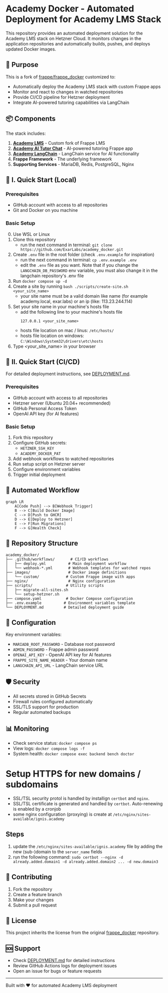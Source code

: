 # Academy Docker - Automated Deployment for Academy LMS Stack

This repository provides an automated deployment solution for the Academy LMS stack on Hetzner Cloud. It monitors changes in the application repositories and automatically builds, pushes, and deploys updated Docker images.

## 🎯 Purpose

This is a fork of [frappe/frappe_docker](https://github.com/frappe/frappe_docker) customized to:
- Automatically deploy the Academy LMS stack with custom Frappe apps
- Monitor and react to changes in watched repositories
- Provide CI/CD pipeline for Hetzner deployment
- Integrate AI-powered tutoring capabilities via LangChain

## 📦 Components

The stack includes:

1. **[Academy LMS](https://github.com/ExarLabs/academy-lms)** - Custom fork of Frappe LMS
2. **[Academy AI Tutor Chat](https://github.com/ExarLabs/academy-ai-tutor-chat)** - AI-powered tutoring Frappe app
3. **[Academy LangChain](https://github.com/ExarLabs/academy-LangChain)** - LangChain service for AI functionality
4. **Frappe Framework** - The underlying framework
5. **Supporting Services** - MariaDB, Redis, PostgreSQL, Nginx

## 🚀 I. Quick Start (Local)

### Prerequisites

- GitHub account with access to all repositories
- Git and Docker on you machine

### Basic Setup

0. Use WSL or Linux 
1. Clone this repository 
    - run the next command in terminal: `git clone https://github.com/ExarLabs/academy_docker.git`
2. Create `.env` file in the root folder (check `.env.example` for inspiration)
    - run the next command in terminal: `cp .env.example .env`
    - edit the `.env` file as you want. Note that if you change the `LANGCHAIN_DB_PASSWORD` env variable, you must also change it in the langchain repository's .env file 
3. Run `docker compose up -d`
4. Create a site by running `bash ./scripts/create-site.sh <your_site_name>`
    - your site name must be a valid domain like name (for example academy.local, exar.labs) or an ip (like: 113.23.244.114)
5. Set your site name in your machine's hosts file
    - add the following line to your machine's hosts file
        ```
        127.0.0.1 <your_site_name>
        ```
    - hosts file location on mac / linus: `/etc/hosts/`
    - hosts file location on windows:  `C:\Windows\System32\drivers\etc\hosts`
 6. Type <your_site_name> in your browser


## 🚀 II. Quick Start (CI/CD)

For detailed deployment instructions, see [DEPLOYMENT.md](DEPLOYMENT.md).

### Prerequisites

- GitHub account with access to all repositories
- Hetzner server (Ubuntu 20.04+ recommended)
- GitHub Personal Access Token
- OpenAI API key (for AI features)

### Basic Setup

1. Fork this repository
2. Configure GitHub secrets:
   - `HETZNER_SSH_KEY`
   - `ACADEMY_DOCKER_PAT`
3. Add webhook workflows to watched repositories
4. Run setup script on Hetzner server
5. Configure environment variables
6. Trigger initial deployment

## 🔄 Automated Workflow

```mermaid
graph LR
    A[Code Push] --> B[Webhook Trigger]
    B --> C[Build Docker Image]
    C --> D[Push to GHCR]
    D --> E[Deploy to Hetzner]
    E --> F[Run Migrations]
    F --> G[Health Check]
```

## 📁 Repository Structure

```
academy_docker/
├── .github/workflows/       # CI/CD workflows
│   ├── deploy.yml          # Main deployment workflow
│   └── webhook-*.yml       # Webhook templates for watched repos
├── images/                 # Docker image definitions
│   └── custom/            # Custom Frappe image with apps
├── nginx/                  # Nginx configuration
├── scripts/               # Utility scripts
│   ├── migrate-all-sites.sh
│   └── setup-hetzner.sh
├── compose.yaml           # Docker Compose configuration
├── .env.example          # Environment variables template
└── DEPLOYMENT.md         # Detailed deployment guide
```

## 🔧 Configuration

Key environment variables:

- `MARIADB_ROOT_PASSWORD` - Database root password
- `ADMIN_PASSWORD` - Frappe admin password
- `OPENAI_API_KEY` - OpenAI API key for AI features
- `FRAPPE_SITE_NAME_HEADER` - Your domain name
- `LANGCHAIN_API_URL` - LangChain service URL

## 🛡️ Security

- All secrets stored in GitHub Secrets
- Firewall rules configured automatically
- SSL/TLS support for production
- Regular automated backups

## 📊 Monitoring

- Check service status: `docker compose ps`
- View logs: `docker compose logs -f`
- System health: `docker compose exec backend bench doctor`


# Setup HTTPS for new domains / subdomains
- SSL/TSL security protol is handled by installign `certbot` and `nginx`.
- SSL/TSL certificate is generated and handled by `certbot`. Auto-renewing is enabled by a cronjob
- some nginx configuration (proxying) is create at `/etc/nginx/sites-available/ignis.academy`

## Steps 
1.  update the `/etc/nginx/sites-available/ignis.academy` file by adding the new (sub-)domain to the `server_name` fields
1. run the following command: `sudo certbot --nginx -d already.added.domain1 -d already.added.domain2 ... -d new.domain3`


## 🤝 Contributing

1. Fork the repository
2. Create a feature branch
3. Make your changes
4. Submit a pull request

## 📝 License

This project inherits the license from the original [frappe_docker](https://github.com/frappe/frappe_docker) repository.

## 🆘 Support

- Check [DEPLOYMENT.md](DEPLOYMENT.md) for detailed instructions
- Review GitHub Actions logs for deployment issues
- Open an issue for bugs or feature requests

---

Built with ❤️ for automated Academy LMS deployment
